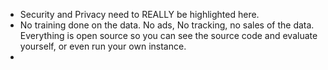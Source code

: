 - Security and Privacy need to REALLY be highlighted here.
- No training done on the data. No ads, No tracking, no sales of the data. Everything is open source so you can see the source code and evaluate yourself, or even run your own instance.
-
